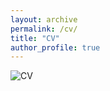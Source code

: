 ```yaml
---
layout: archive
permalink: /cv/
title: "CV"
author_profile: true
---
```

<img src="{{ site.url }}{{ site.baseurl }}/images/cv.jpg" alt="CV">
